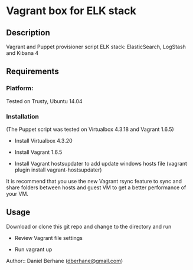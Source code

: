 # Vagrant box for ELK stack

## Description

Vagrant and Puppet provisioner script ELK stack: ElasticSearch, LogStash and Kibana 4

## Requirements

### Platform:
Tested on Trusty, Ubuntu 14.04

### Installation 

(The Puppet script was tested on Virtualbox 4.3.18 and Vagrant 1.6.5)

- Install Virtualbox 4.3.20 

- Install Vagrant 1.6.5 

- Install Vagrant hostsupdater to add update windows hosts file (vagrant plugin install vagrant-hostsupdater)

It is recommend that you use the new Vagrant rsync feature to sync and share folders between hosts and guest VM to get a better performance of your VM.

## Usage

Download or clone this git repo and change to the directory and run

- Review Vagrant file settings

- Run vagrant up


Author:: Daniel Berhane (<dberhane@gmail.com>)